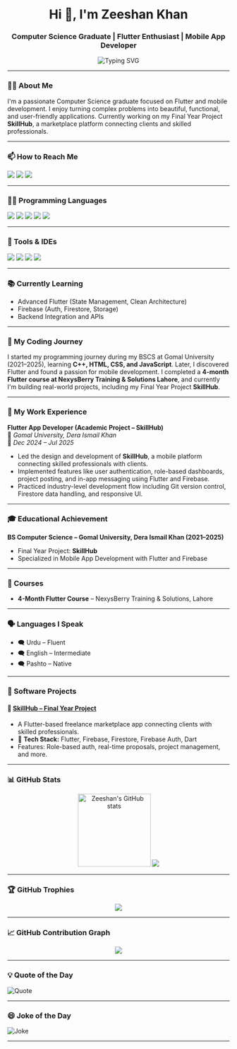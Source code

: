 <h1 align="center">Hi 👋, I'm Zeeshan Khan</h1>
<h3 align="center">Computer Science Graduate | Flutter Enthusiast | Mobile App Developer</h3>

<p align="center">
  <img src="https://readme-typing-svg.herokuapp.com?font=Fira+Code&duration=3000&pause=1000&color=00BFFF&center=true&vCenter=true&width=450&lines=Flutter+Developer;Firebase+Lover;Cross-Platform+Apps;Always+Learning..." alt="Typing SVG" />
</p>

---

### 👨‍💻 About Me

I'm a passionate Computer Science graduate focused on Flutter and mobile development. I enjoy turning complex problems into beautiful, functional, and user-friendly applications. Currently working on my Final Year Project **SkillHub**, a marketplace platform connecting clients and skilled professionals.

---

### 📫 How to Reach Me

<p align="left">
  <a href="mailto:xeeshan463@gmail.com"><img src="https://img.shields.io/badge/Email-D14836?style=for-the-badge&logo=gmail&logoColor=white"/></a>
  <a href="https://linkedin.com/in/zeeshan-khan-dev"><img src="https://img.shields.io/badge/LinkedIn-0077B5?style=for-the-badge&logo=linkedin&logoColor=white"/></a>
  <a href="https://wa.me/923494678746"><img src="https://img.shields.io/badge/WhatsApp-25D366?style=for-the-badge&logo=whatsapp&logoColor=white"/></a>
</p>

---

### 🧑‍💻 Programming Languages
<p>
  <img src="https://img.shields.io/badge/Dart-0175C2?style=for-the-badge&logo=dart&logoColor=white"/>
  <img src="https://img.shields.io/badge/JavaScript-F7DF1E?style=for-the-badge&logo=javascript&logoColor=black"/>
  <img src="https://img.shields.io/badge/C++-00599C?style=for-the-badge&logo=c%2B%2B&logoColor=white"/>
  <img src="https://img.shields.io/badge/HTML-E34F26?style=for-the-badge&logo=html5&logoColor=white"/>
  <img src="https://img.shields.io/badge/CSS-1572B6?style=for-the-badge&logo=css3&logoColor=white"/>
</p>

---

### 🧰 Tools & IDEs
<p>
  <img src="https://img.shields.io/badge/VS%20Code-007ACC?style=for-the-badge&logo=visual-studio-code&logoColor=white"/>
  <img src="https://img.shields.io/badge/Android%20Studio-3DDC84?style=for-the-badge&logo=android-studio&logoColor=white"/>
  <img src="https://img.shields.io/badge/Firebase-FFCA28?style=for-the-badge&logo=firebase&logoColor=black"/>
  <img src="https://img.shields.io/badge/GitHub-181717?style=for-the-badge&logo=github&logoColor=white"/>
</p>

---

### 📚 Currently Learning
- Advanced Flutter (State Management, Clean Architecture)
- Firebase (Auth, Firestore, Storage)
- Backend Integration and APIs

---

### 🚀 My Coding Journey

I started my programming journey during my BSCS at Gomal University (2021–2025), learning **C++, HTML, CSS, and JavaScript**. Later, I discovered Flutter and found a passion for mobile development. I completed a **4-month Flutter course at NexysBerry Training & Solutions Lahore**, and currently I'm building real-world projects, including my Final Year Project **SkillHub**.

---

### 💼 My Work Experience

**Flutter App Developer (Academic Project – SkillHub)**  
📍 *Gomal University, Dera Ismail Khan*  
📅 *Dec 2024 – Jul 2025*  
- Led the design and development of **SkillHub**, a mobile platform connecting skilled professionals with clients.
- Implemented features like user authentication, role-based dashboards, project posting, and in-app messaging using Flutter and Firebase.
- Practiced industry-level development flow including Git version control, Firestore data handling, and responsive UI.

---

### 🎓 Educational Achievement

**BS Computer Science – Gomal University, Dera Ismail Khan (2021–2025)**  
- Final Year Project: **SkillHub**  
- Specialized in Mobile App Development with Flutter and Firebase

---

### 📜 Courses

- **4-Month Flutter Course** – NexysBerry Training & Solutions, Lahore

---

### 🗣️ Languages I Speak

- 🗨️ Urdu – Fluent  
- 🗨️ English – Intermediate  
- 🗨️ Pashto – Native  

---

### 🧪 Software Projects

#### 📱 [SkillHub – Final Year Project](https://github.com/zeeshankhan-dev/Flutter_skillhub_app)
- A Flutter-based freelance marketplace app connecting clients with skilled professionals.
- 🔧 **Tech Stack:** Flutter, Firebase, Firestore, Firebase Auth, Dart
- Features: Role-based auth, real-time proposals, project management, and more.

---

### 📊 GitHub Stats

<p align="center">
  <img src="https://github-readme-stats.vercel.app/api?username=zeeshankhan-dev&show_icons=true&theme=radical" alt="Zeeshan's GitHub stats" height="165"/>
  <img src="https://github-readme-stats.vercel.app/api/top-langs/?username=zeeshankhan-dev&layout=compact&theme=radical"/>
</p>

---

### 🏆 GitHub Trophies

<p align="center">
  <img src="https://github-profile-trophy.vercel.app/?username=zeeshankhan-dev&theme=algolia&no-frame=true&row=1&margin-w=15" />
</p>

---

### 📈 GitHub Contribution Graph

<p align="center">
  <img src="https://github-readme-activity-graph.vercel.app/graph?username=zeeshankhan-dev&theme=react-dark" />
</p>

---


### 💡 Quote of the Day

![Quote](https://quotes-github-readme.vercel.app/api?type=horizontal&theme=dark)

---

### 😄 Joke of the Day

![Joke](https://readme-jokes.vercel.app/api?hideBorder)

---
